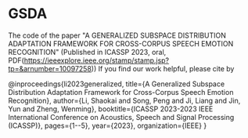 # GSDA
The code of the paper "A GENERALIZED SUBSPACE DISTRIBUTION ADAPTATION FRAMEWORK FOR CROSS-CORPUS SPEECH EMOTION RECOGNITION" (Published in ICASSP 2023, oral, PDF(https://ieeexplore.ieee.org/stamp/stamp.jsp?tp=&arnumber=10097258))
If you find our work helpful, please cite by

@inproceedings{li2023generalized,
  title={A Generalized Subspace Distribution Adaptation Framework for Cross-Corpus Speech Emotion Recognition},
  author={Li, Shaokai and Song, Peng and Ji, Liang and Jin, Yun and Zheng, Wenming},
  booktitle={ICASSP 2023-2023 IEEE International Conference on Acoustics, Speech and Signal Processing (ICASSP)},
  pages={1--5},
  year={2023},
  organization={IEEE}
}
